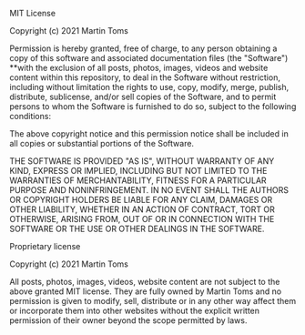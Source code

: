 MIT License

Copyright (c) 2021 Martin Toms

Permission is hereby granted, free of charge, to any person obtaining a copy
of this software and associated documentation files (the "Software") 
**with the exclusion of all posts, photos, images, videos and website
content within this repository, to deal in the Software without restriction, including without limitation the rights
to use, copy, modify, merge, publish, distribute, sublicense, and/or sell
copies of the Software, and to permit persons to whom the Software is
furnished to do so, subject to the following conditions:

The above copyright notice and this permission notice shall be included in all
copies or substantial portions of the Software.

THE SOFTWARE IS PROVIDED "AS IS", WITHOUT WARRANTY OF ANY KIND, EXPRESS OR
IMPLIED, INCLUDING BUT NOT LIMITED TO THE WARRANTIES OF MERCHANTABILITY,
FITNESS FOR A PARTICULAR PURPOSE AND NONINFRINGEMENT. IN NO EVENT SHALL THE
AUTHORS OR COPYRIGHT HOLDERS BE LIABLE FOR ANY CLAIM, DAMAGES OR OTHER
LIABILITY, WHETHER IN AN ACTION OF CONTRACT, TORT OR OTHERWISE, ARISING FROM,
OUT OF OR IN CONNECTION WITH THE SOFTWARE OR THE USE OR OTHER DEALINGS IN THE
SOFTWARE.

Proprietary license

Copyright (c) 2021 Martin Toms

All posts, photos, images, videos, website content are not subject to the above granted MIT license.
They are fully owned by Martin Toms and no permission is given to modify, sell, distribute or in any 
other way affect them or incorporate them into other websites without the explicit written permission 
of their owner beyond the scope permitted by laws.

